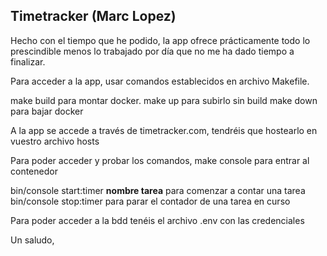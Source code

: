 ## Timetracker (Marc Lopez)

Hecho con el tiempo que he podido, la app ofrece prácticamente todo lo prescindible menos lo trabajado por día que no me ha dado tiempo a finalizar.

Para acceder a la app, usar comandos establecidos en archivo Makefile.

make build para montar docker.
make up para subirlo sin build
make down para bajar docker

A la app se accede a través de timetracker.com, tendréis que hostearlo en vuestro archivo hosts

Para poder acceder y probar los comandos, make console para entrar al contenedor

bin/console start:timer **nombre tarea** para comenzar a contar una tarea
bin/console stop:timer para parar el contador de una tarea en curso

Para poder acceder a la bdd tenéis el archivo .env con las credenciales

Un saludo,
